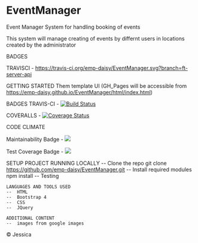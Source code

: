 # EventManager
Event Manager System for handling booking of events

This system will manage creating of events by differnt users in locations created by the administrator

BADGES

TRAVISCI    - https://travis-ci.org/emp-daisy/EventManager.svg?branch=ft-server-api


GETTING STARTED
Them template UI (GH_Pages will be accessible from https://emp-daisy.github.io/EventManager/html/index.html)

BADGES
TRAVIS-CI   -   [![Build Status](https://travis-ci.org/emp-daisy/EventManager.svg?branch=ft-server-api)](https://travis-ci.org/emp-daisy/EventManager)

COVERALLS   -   <a href='https://coveralls.io/github/emp-daisy/EventManager?branch=ft-server-api'><img src='https://coveralls.io/repos/github/emp-daisy/EventManager/badge.svg?branch=ft-server-api' alt='Coverage Status' /></a>

CODE CLIMATE

Maintainability Badge - <a href="https://codeclimate.com/github/emp-daisy/EventManager/maintainability"><img src="https://api.codeclimate.com/v1/badges/bc5842466da22ac5e7f1/maintainability" /></a>
    
Test Coverage Badge   -   <a href="https://codeclimate.com/github/emp-daisy/EventManager/test_coverage"><img src="https://api.codeclimate.com/v1/badges/bc5842466da22ac5e7f1/test_coverage" /></a>

SETUP PROJECT
    RUNNING LOCALLY
    --  Clone the repo
        git clone https://github.com/emp-daisy/EventManager.git
    --  Install required modules
        npm install
    --  Testing

    LANGUAGES AND TOOLS USED
    --  HTML
    --  Bootstrap 4
    --  CSS
    --  JQuery

    ADDITIONAL CONTENT
    --  images from google images

© Jessica
